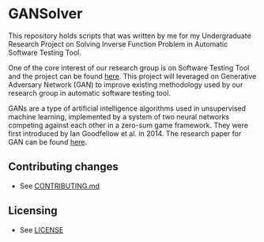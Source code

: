 # GANSolver

This repository holds scripts that was written by me for my Undergraduate Research Project on Solving Inverse Function Problem in Automatic Software Testing Tool. 

One of the core interest of our research group is on Software Testing Tool and the project can be found [here](https://github.com/sunjun-group/Ziyuan). This project will leveraged on Generative Adversary Network (GAN) to improve existing methodology used by our research group in automatic software testing tool.

GANs are a type of artificial intelligence algorithms used in unsupervised machine learning, implemented by a system of two neural networks competing against each other in a zero-sum game framework. They were first introduced by Ian Goodfellow et al. in 2014. The research paper for GAN can be found [here](https://arxiv.org/pdf/1406.2661.pdf).

## Contributing changes

* See [CONTRIBUTING.md](CONTRIBUTING.md)

## Licensing

* See [LICENSE](LICENSE)
